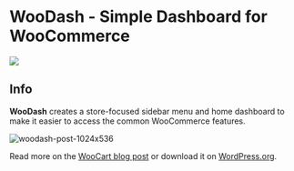 # WooDash - Simple Dashboard for WooCommerce
![](https://github.com/woocart/woodash/workflows/Tests/badge.svg)

## Info

**WooDash** creates a store-focused sidebar menu and home dashboard to make it easier to access the common WooCommerce features.

![woodash-post-1024x536](https://user-images.githubusercontent.com/1309671/66056270-2ba97a80-e537-11e9-82ab-91a5ccb4c184.png)

Read more on the [WooCart blog post](https://woocart.com/blog/free-woodash-plugin) or download it on [WordPress.org](https://wordpress.org/plugins/woodash/).
